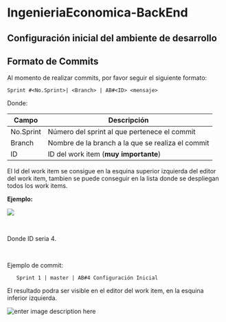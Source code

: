 # IngenieriaEconomica-BackEnd


## Configuración inicial del ambiente de desarrollo


## **Formato de Commits**

Al momento de realizar commits, por favor seguir el siguiente formato:

    Sprint #<No.Sprint>| <Branch> | AB#<ID> <mensaje>

Donde:
	
|  Campo|Descripción  |
|--|--|
|  No.Sprint|Número del sprint al que pertenece el commit |
|Branch|Nombre de la branch a la que se realiza el commit|
|ID|ID del work item (**muy importante**)|

El Id del work item se consigue en la esquina superior izquierda del editor del work item, tambien se puede conseguir en la lista donde se despliegan todos los work items.

**Ejemplo:**

![](https://lh3.googleusercontent.com/E9m6gJSRSG7QvK1Yd768DYd9JIXCTKs9auorRUU5QNuYjGrV8PFoSpSqy5INcf3_uPMjqxONZdYB)
<p>&nbsp;</p>
Donde ID seria 4.
<p>&nbsp;</p>
Ejemplo de commit:

       Sprint 1 | master | AB#4 Configuración Inicial


El resultado podra ser visible en el editor del work item, en la esquina inferior izquierda.

![enter image description here](https://lh3.googleusercontent.com/XuKB2QTa-hL2VIF4j7QZWhP4aM9wFykOcHqckVBj8rqIgdE_TUWDFGLjjX8JhS0DpOXuS7RnX_m-)
